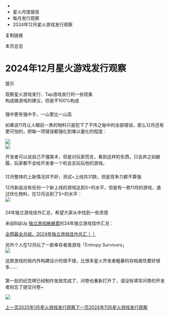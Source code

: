   * [](/)
  * 星火月度报告
  * 每月发行观察
  * 2024年12月星火游戏发行观察

复制链接

本页总览

# 2024年12月星火游戏发行观察

提示

观察星火游戏发行、Tap游戏发行的一些现象  
构成做游戏的建议，但是不100%构成

###
强中更有强中手，一山更比一山高[​](/Manual/SCEMonthlyReport/PublishReport/13_2024Report_3#强中更有强中手一山更比一山高
"强中更有强中手，一山更比一山高的直接链接")

如果说11月让人眼前一黑的物料只是犯下了不传之秘中的全部错误，那么12月还有更可怕的，把每一项错误都强化到难以量化的程度：

![](https://doc.sce.xd.com/assets/images/鸡和篮球-e116961f3bc35d969007aa9f5437e90f.png)  
![](https://doc.sce.xd.com/assets/images/无间之路-40f84fc54a768874badf3f1210f481c1.png)

开发者可以说自己不懂美术，但是对玩家而言，看到这样的东西，只会弃之如敝履，玩家都不会给开发者一个机会去玩玩他的游戏。

###
12月整体的上新情况并不好，测试+上线共31款，但是竞争力都不算强[​](/Manual/SCEMonthlyReport/PublishReport/13_2024Report_3#12月整体的上新情况并不好测试上线共31款但是竞争力都不算强
"12月整体的上新情况并不好，测试+上线共31款，但是竞争力都�不算强的直接链接")

12月新品没有任何一个新上线的游戏达到S+的水平，但是有一款11月的游戏，通过优化物料，在12月达到了S+的水平：  
![](https://doc.sce.xd.com/assets/images/正面案例-641c5b3402195dab625b5acbb71db3bf.png)

###
24年独立游戏佳作汇总，希望大家从中找到一些灵感[​](/Manual/SCEMonthlyReport/PublishReport/13_2024Report_3#24年独立游戏佳作汇总希望大家从中找到一些灵感
"24年独立游戏佳作汇总，希望大家从中找到一些灵感的直接链接")

来自B站Up [独立游戏蜥蜴君](https://space.bilibili.com/413703)的24年独立游戏佳作汇总：

[全网最全总结，2024年独立游戏佳作总汇！！](https://www.bilibili.com/video/BV19dqoYHEvT)

另外个人在12月玩了一款幸存者类游戏「Entropy Survivors」  
![](https://doc.sce.xd.com/assets/images/EntropySurvivors-9ff76d6938d7de6d98ef080244898b8e.png)

这款游戏的局内外构建设计的很不错，比很多星火开发者粗暴的存档属性要好很多……

###
第一批的纪念牌已经制作发放完成了，问卷也重新打开了，请没有填写问卷的开发者别忘了提交问卷~[​](/Manual/SCEMonthlyReport/PublishReport/13_2024Report_3#第一批的纪念牌已经制作发放完成了问卷也重新打开了请没有填写问卷的开发者别忘了提交问卷
"第一批的纪念牌已经制作发放完成了，问卷也重新打开了，请没有填写问卷的开发者别忘了提交问卷~的直接链接")

![](https://doc.sce.xd.com/assets/images/纪念牌-b8e0f00156d6b415f7de7d1712fd5118.png)

[上一页2025年1月星火游戏发行观察](/Manual/SCEMonthlyReport/PublishReport/12_2025Report_1)[下一页2024年11月星火游戏发行观察](/Manual/SCEMonthlyReport/PublishReport/14_2024Report_2)


